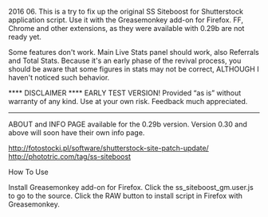 2016 06.
This is a try to fix up the original SS Siteboost for Shutterstock application script.
Use it with the Greasemonkey add-on for Firefox.
FF, Chrome and other extensions, as they were available with 0.29b are not ready yet. 

Some features don't work. Main Live Stats panel should work, also Referrals and Total Stats. 
Because it's an early phase of the revival process, you should be aware that some figures in stats may not be correct, 
ALTHOUGH I haven't noticed such behavior.

**** DISCLAIMER ****
EARLY TEST VERSION!
Provided “as is” without warranty of any kind. 
Use at your own risk.
Feedback much appreciated.
********************

ABOUT and INFO PAGE available for the 0.29b version.
Version 0.30 and above will soon have their own info page. 

http://fotostocki.pl/software/shutterstock-site-patch-update/
http://phototric.com/tag/ss-siteboost

How To Use

Install Greasemonkey add-on for Firefox.
Click the ss_siteboost_gm.user.js to go to the source.
Click the RAW button to install script in Firefox with Greasemonkey.


